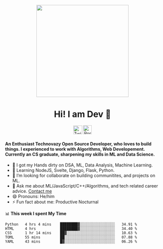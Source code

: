
<p align= "center"><img src="https://media.giphy.com/media/p4NLw3I4U0idi/giphy.gif" width="300"></p>


<h1 align="center" style= "font-size=100%">Hi! I am Dev 👋</h1>
<p align= "center" style= "color:blue"><a href="https://twitter.com/devtweeets" class="fancybox" target="_blank" rel="external"><img src="https://image.flaticon.com/icons/svg/2111/2111738.svg" width="29" height="28" alt="Twitter" title="Twitter"></a>
  <a href="https://codewithdev.github.io/" class="fancybox" target="_blank" rel="internal"><img src="https://image.flaticon.com/icons/svg/2799/2799936.svg" width="28" height="29" alt="Portfolio" title="Portfolio"></a></p>

####  An Enthusiast Technovazy Open Source Developer, who loves to build things. I experienced to work with Algorithms, Web Developement. Currently an CS graduate, sharpening my skills in ML and Data Science. 

- 🔭 I got my Hands dirty on DSA, ML, Data Analysis, Machine Learning.
- 🌱 Learning NodeJS, Svelte, Django, Flask, Python.
- 👯 I’m looking for collaborate on building communitites, and projects on ML. 
- 💬 Ask me about ML/JavaScript/C++/Algorithms, and tech related career advice. [Contact me](mailto:idevprakaash@hotmail.com)
- 😄 Pronouns: He/him
- ⚡ Fun fact about me: Productive Nocturnal


📊 **This week I spent My Time**
<!--START_SECTION:waka-->
```text
Python   4 hrs 4 mins    ████████▓░░░░░░░░░░░░░░░░   34.91 % 
HTML     4 hrs           ████████▓░░░░░░░░░░░░░░░░   34.40 % 
CSS      1 hr 14 mins    ██▓░░░░░░░░░░░░░░░░░░░░░░   10.63 % 
TOML     55 mins         ██░░░░░░░░░░░░░░░░░░░░░░░   07.88 % 
YAML     43 mins         █▓░░░░░░░░░░░░░░░░░░░░░░░   06.26 % 
```
<!--END_SECTION:waka-->
